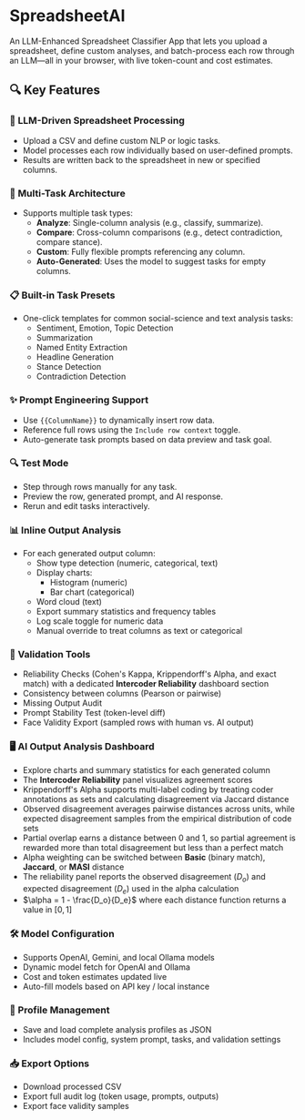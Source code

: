 # SpreadsheetAI

An LLM-Enhanced Spreadsheet Classifier App that lets you upload a spreadsheet, define custom analyses, and batch-process each row through an LLM—all in your browser, with live token-count and cost estimates.

## 🔍 Key Features

### 🧠 LLM-Driven Spreadsheet Processing
- Upload a CSV and define custom NLP or logic tasks.
- Model processes each row individually based on user-defined prompts.
- Results are written back to the spreadsheet in new or specified columns.

### 🧩 Multi-Task Architecture
- Supports multiple task types:
  - **Analyze**: Single-column analysis (e.g., classify, summarize).
  - **Compare**: Cross-column comparisons (e.g., detect contradiction, compare stance).
  - **Custom**: Fully flexible prompts referencing any column.
  - **Auto-Generated**: Uses the model to suggest tasks for empty columns.

### 📋 Built-in Task Presets
- One-click templates for common social-science and text analysis tasks:
  - Sentiment, Emotion, Topic Detection
  - Summarization
  - Named Entity Extraction
  - Headline Generation
  - Stance Detection
  - Contradiction Detection

### ✨ Prompt Engineering Support
- Use `{{ColumnName}}` to dynamically insert row data.
- Reference full rows using the `Include row context` toggle.
- Auto-generate task prompts based on data preview and task goal.

### 🔍 Test Mode
- Step through rows manually for any task.
- Preview the row, generated prompt, and AI response.
- Rerun and edit tasks interactively.

### 📊 Inline Output Analysis
- For each generated output column:
  - Show type detection (numeric, categorical, text)
  - Display charts:
    - Histogram (numeric)
    - Bar chart (categorical)
  - Word cloud (text)
  - Export summary statistics and frequency tables
  - Log scale toggle for numeric data
  - Manual override to treat columns as text or categorical

### 🔎 Validation Tools
- Reliability Checks (Cohen's Kappa, Krippendorff's Alpha, and exact match) with a dedicated **Intercoder Reliability** dashboard section
- Consistency between columns (Pearson or pairwise)
- Missing Output Audit
- Prompt Stability Test (token-level diff)
- Face Validity Export (sampled rows with human vs. AI output)

### 🖥️ AI Output Analysis Dashboard
- Explore charts and summary statistics for each generated column
- The **Intercoder Reliability** panel visualizes agreement scores
- Krippendorff's Alpha supports multi-label coding by treating coder annotations as sets and calculating disagreement via Jaccard distance
- Observed disagreement averages pairwise distances across units, while expected disagreement samples from the empirical distribution of code sets
- Partial overlap earns a distance between 0 and 1, so partial agreement is rewarded more than total disagreement but less than a perfect match
- Alpha weighting can be switched between **Basic** (binary match), **Jaccard**, or **MASI** distance
- The reliability panel reports the observed disagreement ($D_o$) and expected disagreement ($D_e$) used in the alpha calculation
- $\alpha = 1 - \frac{D_o}{D_e}$ where each distance function returns a value in $[0,1]$

### 🛠️ Model Configuration
- Supports OpenAI, Gemini, and local Ollama models
- Dynamic model fetch for OpenAI and Ollama
- Cost and token estimates updated live
- Auto-fill models based on API key / local instance

### 💾 Profile Management
- Save and load complete analysis profiles as JSON
- Includes model config, system prompt, tasks, and validation settings

### 📥 Export Options
- Download processed CSV
- Export full audit log (token usage, prompts, outputs)
- Export face validity samples

